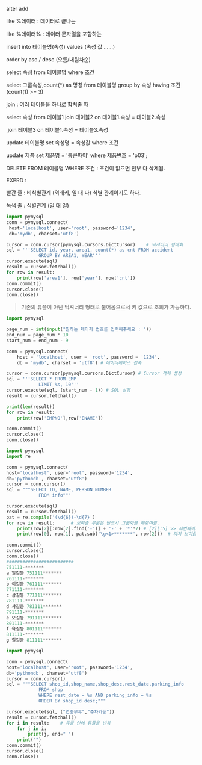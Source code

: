 alter add 

like %데이터 : 데이터로 끝나는

like %데이터% : 데이터 문자열을 포함하는

insert into 테이블명(속성) values (속성 값 ......)

order by  asc / desc (오름/내림차순)

select 속성 from 테이블명 where 조건

select 그룹속성,count(*) as 명칭 from 테이블명 group by 속성 having 조건(count(1) >= 3)

join : 여러 테이블을 하나로 합쳐줄 때

select 속성 from 테이블1 join 테이블2 on  테이블1.속성 = 테이블2.속성

​	join 테이블3 on 테이블1.속성 = 테이블3.속성

update 테이블명 set 속성명 = 속성값 where 조건

update 제품 set 제품명 = '통큰파이'  where 제품번호 = 'p03';

DELETE FROM 테이블명 WHERE 조건 : 조건이 없으면 전부 다 삭제됨.

EXERD :

빨간 줄 : 비식별관계 (외래키, 일 대 다) 식별 관계이기도 하다.

녹색 줄 :  식별관계 (일 대 일)

```python
import pymysql
conn = pymysql.connect(
 host='localhost', user='root', password='1234',
 db='mydb', charset='utf8')

cursor = conn.cursor(pymysql.cursors.DictCursor)	# 딕셔너리 형태화
sql = '''SELECT id, year, area1, count(*) as cnt FROM accident
            GROUP BY AREA1, YEAR'''
cursor.execute(sql)
result = cursor.fetchall()
for row in result:
    print(row['area1'], row['year'], row['cnt'])
conn.commit()
cursor.close()
conn.close()
```

> 기존의 튜플이 아닌 딕셔너리 형태로 불어옴으로서 키 값으로 조회가 가능하다.

```python
import pymysql

page_num = int(input("원하는 페이지 번호를 입력해주세요 : "))
end_num = page_num * 10
start_num = end_num - 9

conn = pymysql.connect(
    host = 'localhost', user = 'root', password = '1234',
    db = 'mydb', charset = 'utf8') # 데이터베이스 접속

cursor = conn.cursor(pymysql.cursors.DictCursor) # Cursor 객체 생성
sql = '''SELECT * FROM EMP
            LIMIT %s, 10'''
cursor.execute(sql, (start_num - 1)) # SQL 실행
result = cursor.fetchall()

print(len(result))
for row in result:
    print(row['EMPNO'],row['ENAME'])

conn.commit()
cursor.close()
conn.close()
```

```python
import pymysql
import re

conn = pymysql.connect(
host='localhost', user='root', password='1234',
db='pythondb', charset='utf8')
cursor = conn.cursor()
sql = """SELECT ID, NAME, PERSON_NUMBER
            FROM info"""

cursor.execute(sql)
result = cursor.fetchall()
pat = re.compile('(\d{6})-\d{7}')
for row in result:		# 보여줄 부분은 반드시 그룹화를 해줘야함.
    print(row[2][:row[2].find('-')] + '-' + '*'*7) # [2][:5] >> 세번째에서 4번째 
    print(row[0], row[1], pat.sub('\g<1>*******', row[2]))	# 까지 보여줌

conn.commit()
cursor.close()
conn.close()
#########################
751111-*******
a 일길동 751111*******
761111-*******
b 이길동 761111*******
771111-*******
c 삼길동 771111*******
781111-*******
d 사길동 781111*******
791111-*******
e 오길동 791111*******
801111-*******
f 육길동 801111*******
811111-*******
g 칠길동 811111*******
```

```python
import pymysql

conn = pymysql.connect(
host='localhost', user='root', password='1234',
db='pythondb', charset='utf8')
cursor = conn.cursor()
sql = """SELECT shop_id,shop_name,shop_desc,rest_date,parking_info
            FROM shop
            WHERE rest_date = %s AND parking_info = %s
            ORDER BY shop_id desc;"""

cursor.execute(sql, ("연중무휴","주차가능"))
result = cursor.fetchall()
for i in result:	# 튜플 안에 튜플을 반복
    for j in i:
        print(j, end=" ")
    print("")
conn.commit()
cursor.close()
conn.close()
```

